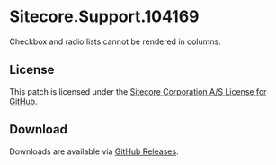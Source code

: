 # Sitecore.Support.104169
Checkbox and radio lists cannot be rendered in columns.

## License  
This patch is licensed under the [Sitecore Corporation A/S License for GitHub](https://github.com/sitecoresupport/Sitecore.Support.104169/blob/master/LICENSE).  

## Download  
Downloads are available via [GitHub Releases](https://github.com/sitecoresupport/Sitecore.Support.104169/releases).  
